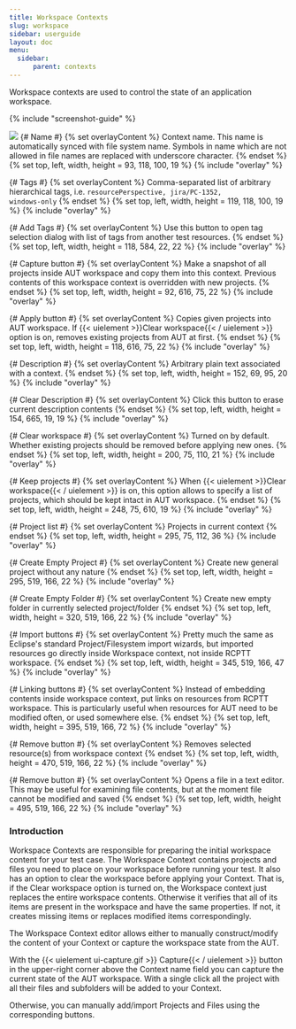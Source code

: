 ```yaml
---
title: Workspace Contexts
slug: workspace
sidebar: userguide
layout: doc
menu:
  sidebar:
      parent: contexts
---
```


Workspace contexts are used to control the state of an application workspace.

{% include "screenshot-guide" %}
<div class="screenshot">
  <img src="{{site.url}}/shared/img/screenshot-workspace-context-editor.png"></img>
  {# Name #}
  {% set overlayContent %}
  Context name. This name is automatically synced with file system name. Symbols in name which are not allowed in file names are replaced with underscore character.
  {% endset %}
  {% set top, left, width, height = 93, 118, 100, 19 %}
  {% include "overlay" %}

  {# Tags #}
  {% set overlayContent %}
  Comma-separated list of arbitrary hierarchical tags, i.e. <code>resourcePerspective, jira/PC-1352, windows-only</code>
  {% endset %}
  {% set top, left, width, height = 119, 118, 100, 19 %}
  {% include "overlay" %}

  {# Add Tags #}
  {% set overlayContent %}
  Use this button to open tag selection dialog with list of tags from another test resources.
  {% endset %}
  {% set top, left, width, height = 118, 584, 22, 22 %}
  {% include "overlay" %}

  {# Capture button  #}
  {% set overlayContent %}
  Make a snapshot of all projects inside AUT workspace and copy them into this context. Previous contents of this workspace context is overridden with new projects.
  {% endset %}
  {% set top, left, width, height = 92, 616, 75, 22 %}
  {% include "overlay" %}

  {# Apply button  #}
  {% set overlayContent %}
  Copies given projects into AUT workspace. If {{< uielement >}}Clear workspace{{< / uielement >}} option is on, removes existing projects from AUT at first.
  {% endset %}
  {% set top, left, width, height = 118, 616, 75, 22 %}
  {% include "overlay" %}

  {# Description #}
  {% set overlayContent %}
  Arbitrary plain text associated with a context.
  {% endset %}
  {% set top, left, width, height = 152, 69, 95, 20 %}
  {% include "overlay" %}

  {# Clear Description #}
  {% set overlayContent %}
  Click this button to erase current description contents
  {% endset %}
  {% set top, left, width, height = 154, 665, 19, 19 %}
  {% include "overlay" %}

  {# Clear workspace #}
  {% set overlayContent %}
  Turned on by default. Whether existing projects should be removed before applying new ones.
  {% endset %}
  {% set top, left, width, height = 200, 75, 110, 21 %}
  {% include "overlay" %}
  
  {# Keep projects #}
  {% set overlayContent %}
  When {{< uielement >}}Clear workspace{{< / uielement >}} is on, this option allows to specify a list of projects, which should be kept intact in AUT workspace.
  {% endset %}
  {% set top, left, width, height = 248, 75, 610, 19 %}
  {% include "overlay" %}

  {# Project list #}
  {% set overlayContent %}
  Projects in current context
  {% endset %}
  {% set top, left, width, height = 295, 75, 112, 36 %}
  {% include "overlay" %}

  {# Create Empty Project #}
  {% set overlayContent %}
  Create new general project without any nature
  {% endset %}
  {% set top, left, width, height = 295, 519, 166, 22 %}
  {% include "overlay" %}

  {# Create Empty Folder #}
  {% set overlayContent %}
  Create new empty folder in currently selected project/folder
  {% endset %}
  {% set top, left, width, height = 320, 519, 166, 22 %}
  {% include "overlay" %}

  {# Import buttons #}
  {% set overlayContent %}
  Pretty much the same as Eclipse's standard Project/Filesystem import wizards, but imported resources go directly inside Workspace context, not inside RCPTT workspace.
  {% endset %}
  {% set top, left, width, height = 345, 519, 166, 47 %}
  {% include "overlay" %}

  {# Linking buttons #}
  {% set overlayContent %}
  Instead of embedding contents inside workspace context, put links on resources from RCPTT workspace. This is particularly useful when resources for AUT need to be modified often, or used somewhere else.
  {% endset %}
  {% set top, left, width, height = 395, 519, 166, 72 %}
  {% include "overlay" %}

  {# Remove button #}
  {% set overlayContent %}
  Removes selected resource(s) from workspace context
  {% endset %}
  {% set top, left, width, height = 470, 519, 166, 22 %}
  {% include "overlay" %}

  {# Remove button #}
  {% set overlayContent %}
  Opens a file in a text editor. This may be useful for examining file contents, but at the moment file cannot be modified and saved
  {% endset %}
  {% set top, left, width, height = 495, 519, 166, 22 %}
  {% include "overlay" %}
</div>

### Introduction

Workspace Contexts are responsible for preparing the initial workspace content for your test case. 
The Workspace Context contains projects and files you need to place on your workspace before running your test. It also has an option to clear the workspace before applying your Context. That is, if the Clear workspace option is turned on, the Workspace context just replaces the entire workspace contents. 
Otherwise it verifies that all of its items are present in the workspace and have the same properties. If not, it creates missing items or replaces modified items correspondingly.

The Workspace Context editor allows either to manually construct/modify the content of your Context or capture the workspace state from the AUT.

With the {{< uielement ui-capture.gif >}} Capture{{< / uielement >}} button in the upper-right corner above the Context name field you can capture the current state of the AUT workspace. With a single click all the project with all their files and subfolders will be added to your Context.

Otherwise, you can manually add/import Projects and Files using the corresponding buttons. 

